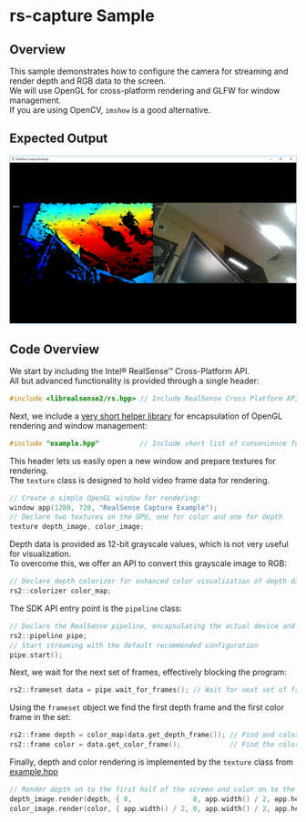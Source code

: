 # rs-capture Sample

## Overview

This sample demonstrates how to configure the camera for streaming and render depth and RGB data to the screen.  
We will use OpenGL for cross-platform rendering and GLFW for window management.  
If you are using OpenCV, `imshow` is a good alternative. 

## Expected Output
![expected output](expected_output.png)

## Code Overview 

We start by including the Intel® RealSense™ Cross-Platform API.  
All but advanced functionality is provided through a single header:
```cpp
#include <librealsense2/rs.hpp> // Include RealSense Cross Platform API
```

Next, we include a [very short helper library](../example.hpp) for encapsulation of OpenGL rendering and window management:
```cpp
#include "example.hpp"          // Include short list of convenience functions for rendering
```

This header lets us easily open a new window and prepare textures for rendering.  
The `texture` class is designed to hold video frame data for rendering. 
```cpp
// Create a simple OpenGL window for rendering:
window app(1280, 720, "RealSense Capture Example");
// Declare two textures on the GPU, one for color and one for depth
texture depth_image, color_image;
```

Depth data is provided as 12-bit grayscale values, which is not very useful for visualization.  
To overcome this, we offer an API to convert this grayscale image to RGB:
```cpp
// Declare depth colorizer for enhanced color visualization of depth data
rs2::colorizer color_map; 
```

The SDK API entry point is the `pipeline` class:
```cpp
// Declare the RealSense pipeline, encapsulating the actual device and sensors
rs2::pipeline pipe;
// Start streaming with the default recommended configuration
pipe.start(); 
```

Next, we wait for the next set of frames, effectively blocking the program:
```cpp
rs2::frameset data = pipe.wait_for_frames(); // Wait for next set of frames from the camera
```

Using the `frameset` object we find the first depth frame and the first color frame in the set:
```cpp
rs2::frame depth = color_map(data.get_depth_frame()); // Find and colorize the depth data
rs2::frame color = data.get_color_frame();            // Find the color data
```

Finally, depth and color rendering is implemented by the `texture` class from [example.hpp](../example.hpp)
```cpp
// Render depth on to the first half of the screen and color on to the second
depth_image.render(depth, { 0,               0, app.width() / 2, app.height() });
color_image.render(color, { app.width() / 2, 0, app.width() / 2, app.height() });
```
